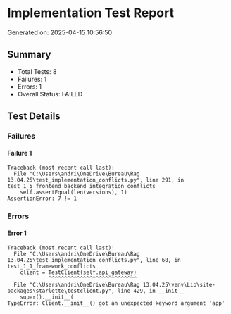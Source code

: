 # Implementation Test Report
Generated on: 2025-04-15 10:56:50

## Summary
- Total Tests: 8
- Failures: 1
- Errors: 1
- Overall Status: FAILED

## Test Details

### Failures

#### Failure 1
```
Traceback (most recent call last):
  File "C:\Users\andri\OneDrive\Bureau\Rag 13.04.25\test_implementation_conflicts.py", line 291, in test_1_5_frontend_backend_integration_conflicts
    self.assertEqual(len(versions), 1)
AssertionError: 7 != 1

```

### Errors

#### Error 1
```
Traceback (most recent call last):
  File "C:\Users\andri\OneDrive\Bureau\Rag 13.04.25\test_implementation_conflicts.py", line 68, in test_1_1_framework_conflicts
    client = TestClient(self.api_gateway)
             ^^^^^^^^^^^^^^^^^^^^^^^^^^^^
  File "C:\Users\andri\OneDrive\Bureau\Rag 13.04.25\venv\Lib\site-packages\starlette\testclient.py", line 429, in __init__
    super().__init__(
TypeError: Client.__init__() got an unexpected keyword argument 'app'

```
